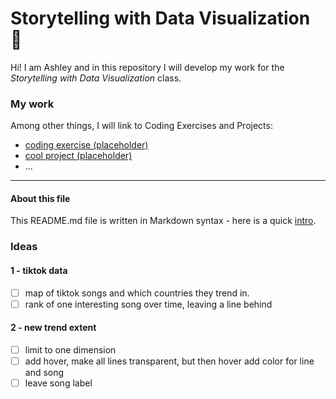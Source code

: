 # Storytelling with Data Visualization 🦕

Hi! I am Ashley and in this repository I will develop my work for the *Storytelling with Data Visualization* class.  

### My work

Among other things, I will link to Coding Exercises and Projects:

- [coding exercise (placeholder)](coding-exercises/placeholder)
- [cool project (placeholder)](projects/placeholder)
- ...


---
#### About this file
This README.md file is written in Markdown syntax - here is a quick [intro](https://guides.github.com/features/mastering-markdown/).


### Ideas
#### 1 - tiktok data

* [ ] map of tiktok songs and which countries they trend in.
* [ ] rank of one interesting song over time, leaving a line behind
#### 2 - new trend extent
* [ ] limit to one dimension
* [ ] add hover, make all lines transparent, but then hover add color for line and song
* [ ] leave song label
